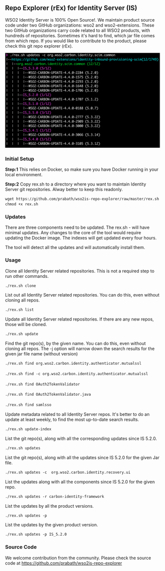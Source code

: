 ## Repo Explorer (rEx) for Identity Server (IS)

WSO2 Identity Server is 100% Open Source!. We maintain product source code under two GitHub organizations: wso2 and wso2-extensions. These two GitHub organizations carry code related to all WSO2 products, with hundreds of repositories. Sometimes it's hard to find, which jar file comes from which repo. If you would like to contribute to the product, please check this git repo explorer (rEx).

<img src="./image.png">

### Initial Setup

**Step:1** This relies on Docker, so make sure you have Docker running in your local environment.

**Step:2** Copy rex.sh to a directory where you want to maintain Identity Server git repositories. Alway better to keep this readonly. 
```markdown
wget https://github.com/prabath/wso2is-repo-explorer/raw/master/rex.sh
chmod +x rex.sh
```
### Updates

There are three components need to be updated. The rex.sh - will have minimal updates. Any changes to the core of the tool would require updating the Docker image. The indexes will get updated every four hours.

The tool will detect all the updates and will automatically install them.

### Usage 

Clone all Identity Server related repositories. This is not a required step to run other commands.

```markdown
./rex.sh clone
```
List out all Identity Server related repositories. You can do this, even without cloning all repos.

```markdown
./rex.sh list
```
Update all Identity Server related repositories. If there are any new repos, those will be cloned. 

```markdown
./rex.sh update
```

Find the git repo(s), by the given name. You can do this, even without cloning all repos. The -j option will narrow down the search results for the given jar file name (without version)

```markdown
./rex.sh find org.wso2.carbon.identity.authenticator.mutualssl

./rex.sh find -c org.wso2.carbon.identity.authenticator.mutualssl

./rex.sh find OAuth2TokenValidator

./rex.sh find OAuth2TokenValidator.java

./rex.sh find samlsso
```

Update metadata related to all Identity Server repos. It's better to do an update at least weekly, to find the most up-to-date search results. 

```markdown
./rex.sh update-index
```

List the git repo(s), along with all the corresponding updates since IS 5.2.0.

```markdown
./rex.sh updates
```

List the git repo(s), along with all the updates since IS 5.2.0 for the given Jar file.

```markdown
./rex.sh updates -c  org.wso2.carbon.identity.recovery.ui
```

List the updates along with all the components since IS 5.2.0 for the given repo.

```markdown
./rex.sh updates -r carbon-identity-framework
```
List the updates by all the product versions.

```markdown
./rex.sh updates -p
```
List the updates by the given product version.

```markdown
./rex.sh updates -p IS_5.2.0
```
### Source Code

We welcome contribution from the community. Please check the source code at https://github.com/prabath/wso2is-repo-explorer

